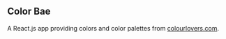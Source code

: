## Color Bae

A React.js app providing colors and color palettes from [colourlovers.com](https://www.colourlovers.com).
